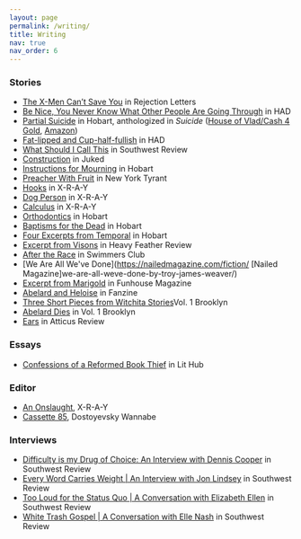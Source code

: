 ```yaml
---
layout: page
permalink: /writing/
title: Writing
nav: true
nav_order: 6
---
```


### Stories

- [The X-Men Can’t Save You](https://rejection-letters.com/2024/03/06/the-x-men-cant-save-you-troy-weaver/) in Rejection Letters
- [Be Nice, You Never Know What Other People Are Going Through](https://www.havehashad.com/hadposts/be-nice-you-never-know-what-other-people-are-going-through) in HAD
- [Partial Suicide](https://www.hobartpulp.com/web_features/partial-suicide) in Hobart, anthologized in _Suicide_ ([House of Vlad/Cash 4 Gold](https://asterismbooks.com/product/suicide-an-anthology), [Amazon](https://www.amazon.com/dp/B0CPFLPLQL))
- [Fat-lipped and Cup-half-fullish](https://www.havehashad.com/hadposts/fat-lipped-and-cup-half-fullish) in HAD
- [What Should I Call This](https://southwestreview.com/volume-105-number-4/what-should-i-call-this/) in Southwest Review
- [Construction](http://www.juked.com/2019/04/troy-james-weaver-construction.asp) in Juked
- [Instructions for Mourning](http://www.hobartpulp.com/web_features/instructions-for-mourning) in Hobart
- [Preacher With Fruit](http://magazine.nytyrant.com/preacher-with-fruit-troy-james-weaver/) in New York Tyrant
- [Hooks](http://x-r-a-y.com/hooks-by-troy-james-weaver/fiction/) in X-R-A-Y
- [Dog Person](http://x-r-a-y.com/dog-person-by-troy-james-weaver/fiction/) in X-R-A-Y
- [Calculus](http://x-r-a-y.com/calculus-by-troy-james-weaver/fiction/) in X-R-A-Y
- [Orthodontics](http://www.hobartpulp.com/web_features/orthodontics) in Hobart
- [Baptisms for the Dead](http://www.hobartpulp.com/web_features/baptisms-for-the-dead) in Hobart
- [Four Excerpts from Temporal](http://www.hobartpulp.com/web_features/four-excerpts-from-temporal) in Hobart
- [Excerpt from Visons](https://heavyfeatherreview.org/2018/05/06/weaver/) in Heavy Feather Review
- [After the Race](https://swimmersclub.co.uk/treadingwater/after_the_race) in Swimmers Club
- [We Are All We've Done](https://nailedmagazine.com/fiction/ [Nailed Magazine]we-are-all-weve-done-by-troy-james-weaver/)
- [Excerpt from Marigold](http://www.funhousemagazine.com/fresh-cuts-posts/2016/5/10/marigold) in Funhouse Magazine
- [Abelard and Heloise](http://thefanzine.com/abelard-and-heloise/) in Fanzine
- [Three Short Pieces from Witchita Stories](http://vol1brooklyn.com/2015/01/27/three-short-pieces-from-troy-james-weavers-witchita-stories/)Vol. 1 Brooklyn
- [Abelard Dies](http://vol1brooklyn.com/2016/11/06/sunday-stories-abelard-dies/) in Vol. 1 Brooklyn
- [Ears](https://atticusreview.org/ears/) in Atticus Review

### Essays

- [Confessions of a Reformed Book Thief](https://lithub.com/confessions-of-a-reformed-book-thief/) in Lit Hub

### Editor

- [An Onslaught](https://xraylitmag.com/an-onslaught-curated-by-troy-james-weaver/issue/), X-R-A-Y
- [Cassette 85](https://www.dostoyevskywannabe.com/sampler/cassette_85), Dostoyevsky Wannabe

### Interviews

- [Difficulty is my Drug of Choice: An Interview with Dennis Cooper](https://southwestreview.com/difficulty-is-my-drug-of-choice-an-interview-with-dennis-cooper/) in Southwest Review
- [Every Word Carries Weight \| An Interview with Jon Lindsey](https://southwestreview.com/every-word-carries-weight-an-interview-with-jon-lindsey/) in Southwest Review
- [Too Loud for the Status Quo \| A Conversation with Elizabeth Ellen](https://southwestreview.com/too-loud-for-the-status-quo-a-conversation-with-elizabeth-ellen/) in Southwest Review
- [White Trash Gospel \| A Conversation with Elle Nash](https://southwestreview.com/white-trash-gospel-a-conversation-with-elle-nash/) in Southwest Review
